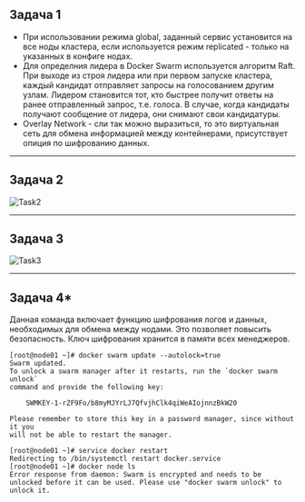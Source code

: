 ## Задача 1 
- При использовании режима global, заданный сервис установится на все ноды кластера, если используется режим replicated - только на указанных в конфиге нодах.
- Для определния лидера в Docker Swarm используется алгоритм Raft. При выходе из строя лидера или при первом запуске кластера, каждый кандидат отправляет запросы на голосованием другим узлам. Лидером становится тот, кто быстрее получит ответы на ранее отправленный запрос, т.е. голоса. В случае, когда кандидаты получают сообщение от лидера, они снимают свои кандидатуры.
- Overlay Network - сли так можно выразиться, то это виртуальная сеть для обмена информацией между контейнерами, присутствует опиция по шифрованию данных.


---

## Задача 2

![Task2](HW_script_05_docker-swarm/task2.png)

---

## Задача 3

![Task3](HW_script_05_docker-swarm/task3.png)

---

## Задача 4*

Данная команда включает функцию шифрования логов и данных, необходимых для обмена между нодами. Это позволяет повысить безопасность. Ключ шифрования хранится в памяти всех менеджеров.

```
[root@node01 ~]# docker swarm update --autolock=true
Swarm updated.
To unlock a swarm manager after it restarts, run the `docker swarm unlock`
command and provide the following key:

    SWMKEY-1-rZF9Fo/b8myMJYrLJ7QfvjhClk4qiWeAIojnnzBkW20

Please remember to store this key in a password manager, since without it you
will not be able to restart the manager.
```
```
[root@node01 ~]# service docker restart
Redirecting to /bin/systemctl restart docker.service
[root@node01 ~]# docker node ls
Error response from daemon: Swarm is encrypted and needs to be unlocked before it can be used. Please use "docker swarm unlock" to unlock it.
```



